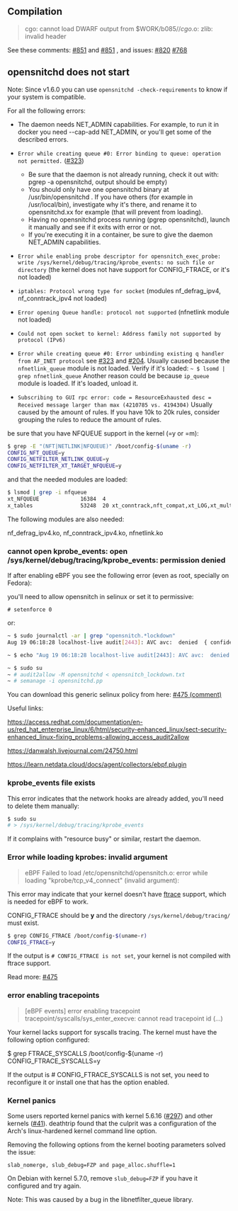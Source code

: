 
## Compilation

> cgo: cannot load DWARF output from $WORK/b085//_cgo_.o: zlib: invalid header

See these comments: [#851](https://github.com/evilsocket/opensnitch/issues/851#issuecomment-1434624041) and [#851](https://github.com/evilsocket/opensnitch/issues/851#issuecomment-1434611009) , and issues: [#820](https://github.com/evilsocket/opensnitch/issues/820) [#768](https://github.com/evilsocket/opensnitch/issues/768)


## opensnitchd does not start

Note: Since v1.6.0 you can use `opensnitchd -check-requirements` to know if your system is compatible.

For all the following errors:

* The daemon needs NET_ADMIN capabilities. For example, to run it in docker you need --cap-add NET_ADMIN, or you'll get some of the described errors.
* `Error while creating queue #0: Error binding to queue: operation not permitted.` ([#323](https://github.com/evilsocket/opensnitch/issues/323))
     - Be sure that the daemon is not already running, check it out with: pgrep -a opensnitchd, output should be empty)
     - You should only have one opensnitchd binary at /usr/bin/opensnitchd . If you have others (for example in /usr/local/bin), investigate why it's there, and rename it to opensnitchd.xx for example (that will prevent from loading).
     - Having no opensnitchd process running (pgrep opensnitchd), launch it manually and see if it exits with error or not.
     - If you're executing it in a container, be sure to give the daemon NET_ADMIN capabilities.

* `Error while enabling probe descriptor for opensnitch_exec_probe: write /sys/kernel/debug/tracing/kprobe_events: no such file or directory` (the kernel does not have support for CONFIG_FTRACE, or it's not loaded)
* `iptables: Protocol wrong type for socket` (modules nf_defrag_ipv4, nf_conntrack_ipv4 not loaded)
* `Error opening Queue handle: protocol not supported` (nfnetlink module not loaded)
* `Could not open socket to kernel: Address family not supported by protocol (IPv6)`
* `Error while creating queue #0: Error unbinding existing q handler from AF_INET protocol` see [#323](https://github.com/evilsocket/opensnitch/issues/323) and [#204](https://github.com/evilsocket/opensnitch/issues/204).
   Usually caused because the `nfnetlink_queue` module is not loaded. Verify if it's loaded: `~ $ lsomd | grep nfnetlink_queue`
   Another reason could be because `ip_queue` module is loaded. If it's loaded, unload it.
* `Subscribing to GUI rpc error: code = ResourceExhausted desc = Received message larger than max (4210785 vs. 4194304)`
   Usually caused by the amount of rules. If you have 10k to 20k rules, consider grouping the rules to reduce the amount of rules.

be sure that you have NFQUEUE support in the kernel (=y or =m):

```bash
$ grep -E "(NFT|NETLINK|NFQUEUE)" /boot/config-$(uname -r)
CONFIG_NFT_QUEUE=y
CONFIG_NETFILTER_NETLINK_QUEUE=y
CONFIG_NETFILTER_XT_TARGET_NFQUEUE=y
```

and that the needed modules are loaded:

```bash
$ lsmod | grep -i nfqueue
xt_NFQUEUE             16384  4
x_tables               53248  20 xt_conntrack,nft_compat,xt_LOG,xt_multiport,xt_tcpudp,xt_addrtype,xt_CHECKSUM,xt_recent,xt_nat,ip6t_rt,xt_set,ip6_tables,ipt_REJECT,ip_tables,xt_limit,xt_hl,xt_MASQUERADE,ip6t_REJECT,xt_NFQUEUE,xt_mark
```

The following modules are also needed:

nf_defrag_ipv4.ko, nf_conntrack_ipv4.ko, nfnetlink.ko


### cannot open kprobe_events: open /sys/kernel/debug/tracing/kprobe_events: permission denied

If after enabling eBPF you see the following error (even as root, specially on Fedora):

you'll need to allow opensnitch in selinux or set it to permissive:

`# setenforce 0`

or:

```bash
~ $ sudo journalctl -ar | grep "opensnitch.*lockdown"
Aug 19 06:18:28 localhost-live audit[2443]: AVC avc:  denied  { confidentiality } for  pid=2443 comm=opensnitchd lockdown_reason=use of tracefs scontext=system_u:system_r:unconfined_service_t:s0 tcontext=system_u:system_r:unconfined_service_t:s0 tclass=lockdown permissive=0

~ $ echo "Aug 19 06:18:28 localhost-live audit[2443]: AVC avc:  denied  { confidentiality } for  pid=2443 comm=opensnitchd lockdown_reason=use of tracefs scontext=system_u:system_r:unconfined_service_t:s0 tcontext=system_u:system_r:unconfined_service_t:s0 tclass=lockdown permissive=0" > opensnitch_lockdown.txt

~ $ sudo su
~ # audit2allow -M opensnitchd < opensnitch_lockdown.txt
~ # semanage -i opensnitchd.pp
```

You can download this generic selinux policy from here: [#475 (comment)](https://github.com/evilsocket/opensnitch/issues/475#issuecomment-901838324)

Useful links:

https://access.redhat.com/documentation/en-us/red_hat_enterprise_linux/6/html/security-enhanced_linux/sect-security-enhanced_linux-fixing_problems-allowing_access_audit2allow

https://danwalsh.livejournal.com/24750.html

https://learn.netdata.cloud/docs/agent/collectors/ebpf.plugin


### kprobe_events file exists

This error indicates that the network hooks are already added, you'll need to delete them manually:

```bash
$ sudo su
# > /sys/kernel/debug/tracing/kprobe_events
```

If it complains with "resource busy" or similar, restart the daemon.


### Error while loading kprobes: invalid argument

> eBPF Failed to load /etc/opensnitchd/opensnitch.o: error while loading "kprobe/tcp_v4_connect" (invalid argument):

This error may indicate that your kernel doesn't have [ftrace](https://www.kernel.org/doc/html/latest/trace/ftrace.html) support, which is needed for eBPF to work.

CONFIG_FTRACE should be **y** and the directory `/sys/kernel/debug/tracing/` must exist.

```bash
$ grep CONFIG_FTRACE /boot/config-$(uname-r)
CONFIG_FTRACE=y
```

If the output is `# CONFIG_FTRACE is not set`, your kernel is not compiled with ftrace support.

Read more: [#475](https://github.com/evilsocket/opensnitch/issues/475)


### error enabling tracepoints

> [eBPF events] error enabling tracepoint tracepoint/syscalls/sys_enter_execve: cannot read tracepoint id (...)

Your kernel lacks support for syscalls tracing. The kernel must have the following option configured:

$ grep FTRACE_SYSCALLS /boot/config-$(uname -r)
CONFIG_FTRACE_SYSCALLS=y

If the output is # CONFIG_FTRACE_SYSCALLS is not set, you need to reconfigure it or install one that has the option enabled.


### Kernel panics

Some users reported kernel panics with kernel 5.6.16 ([#297](https://github.com/evilsocket/opensnitch/issues/297)) and other kernels ([#41](https://github.com/evilsocket/opensnitch/issues/41)). deathtrip found that the culprit was a configuration of the Arch's linux-hardened kernel command line option.

Removing the following options from the kernel booting parameters solved the issue:

`slab_nomerge, slub_debug=FZP and page_alloc.shuffle=1`

On Debian with kernel 5.7.0, remove `slub_debug=FZP` if you have it configured and try again.

Note: This was caused by a bug in the libnetfilter_queue library.
